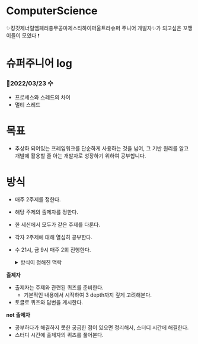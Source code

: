 # ComputerScience
✨킹갓제너럴엠페러충무공마제스티하이퍼울트라슈퍼 주니어 개발자✨가 되고싶은 꼬맹이들이 모였다 ❗️

# 슈퍼주니어 log
### 💪2022/03/23 수
- 프로세스와 스레드의 차이
- 멀티 스레드


# 목표
- 추상화 되어있는 프레임워크를 단순하게 사용하는 것을 넘어, 그 기반 원리를 알고 개발에 활용할 줄 아는 개발자로 성장하기 위하여 공부합니다.

# 방식

- 매주 2주제를 정한다.
- 해당 주제의 출제자를 정한다.
- 한 세션에서 모두가 같은 주제를 다룬다.
- 각자 2주제에 대해 열심히 공부한다.
- 수 21시, 금 9시 매주 2회 진행한다.
  <details>
  <summary>방식이 정해진 맥락</summary>
  <div markdown="1">

    #### 모두가 출제자인 방식
        - 각자 맡은 주제에 대해 퀴즈를 준비한다.
        - 스터디 시간에 서로 풀어본다.
        - 직장인으로서 질문-답을 준비하기에 부담될 것 같고, 겹치는 질문들이 발생하는 비효율적인 상황이 예상되어 거부되었다.
    #### 돌아가며 출제자인 방식 ✅
        - 출제자는 맡은 주제에 대해 퀴즈를 준비한다.
        - 스터디 시간에 스터디원이 풀어본다.
    #### 서로 같은 주제를 다루는 방식 ✅
        - 기본적인 내용에서 시작하여 깊게 공부를 하기에 적합하다.
    #### 서로 다른 주제를 다루는 방식
        - 본 스터디는 주 2회 진행하므로, 깊에 공부하기에 무리가 있을 것 같아 거부되었다.

  </div>
  </details>

**출제자**

- 출제자는 주제와 관련된 퀴즈를 준비한다.
    - 기본적인 내용에서 시작하여 3 depth까지 깊게 고려해본다.
- 토글로 퀴즈와 답변을 게시한다.

**not 출제자**

- 공부하다가 해결하지 못한 궁금한 점이 있으면 정리해서, 스터디 시간에 해결한다.
- 스터디 시간에 출제자의 퀴즈를 풀어본다.




